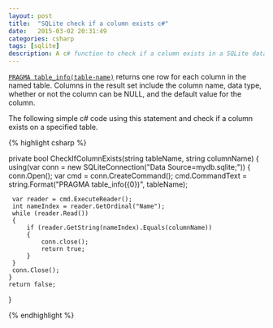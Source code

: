 ```yaml
---
layout: post
title:  "SQLite check if a column exists c#"
date:   2015-03-02 20:31:49
categories: csharp
tags: [sqlite]
description: A c# function to check if a column exists in a SQLite database.
---
```


[`PRAGMA table_info(table-name)`](http://www.sqlite.org/pragma.html#pragma_table_info) returns one row for each column in the named table. Columns in the result set include the column name, data type, whether or not the column can be NULL, and the default value for the column.

The following simple c# code using this statement and check if a column exists on a specified table.

{% highlight csharp %}

private bool CheckIfColumnExists(string tableName, string columnName)
{
   using(var conn = new SQLiteConnection("Data Source=mydb.sqlite;"))
   {
     conn.Open();
     var cmd = conn.CreateCommand();
     cmd.CommandText = string.Format("PRAGMA table_info({0})", tableName);

     var reader = cmd.ExecuteReader();
     int nameIndex = reader.GetOrdinal("Name");
     while (reader.Read())
     {
         if (reader.GetString(nameIndex).Equals(columnName))
         {
             conn.close();
             return true;
         }
     }
     conn.Close();
    }
    return false;
}

{% endhighlight %}

